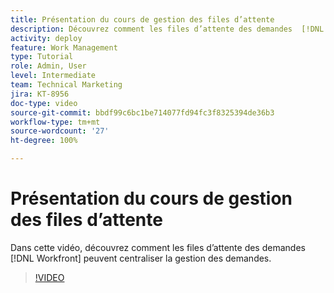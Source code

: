 ```yaml
---
title: Présentation du cours de gestion des files d’attente
description: Découvrez comment les files d’attente des demandes  [!DNL  Workfront]  peuvent centraliser la gestion des demandes.
activity: deploy
feature: Work Management
type: Tutorial
role: Admin, User
level: Intermediate
team: Technical Marketing
jira: KT-8956
doc-type: video
source-git-commit: bbdf99c6bc1be714077fd94fc3f8325394de36b3
workflow-type: tm+mt
source-wordcount: '27'
ht-degree: 100%

---
```


# Présentation du cours de gestion des files d’attente

Dans cette vidéo, découvrez comment les files d’attente des demandes [!DNL  Workfront] peuvent centraliser la gestion des demandes.

>[!VIDEO](https://video.tv.adobe.com/v/335219/?quality=12&learn=on&enablevpops=1)
